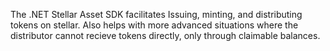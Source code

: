 The .NET Stellar Asset SDK facilitates Issuing, minting, and distributing tokens on stellar. Also helps with more advanced situations where the distributor cannot recieve tokens directly, only through claimable balances.